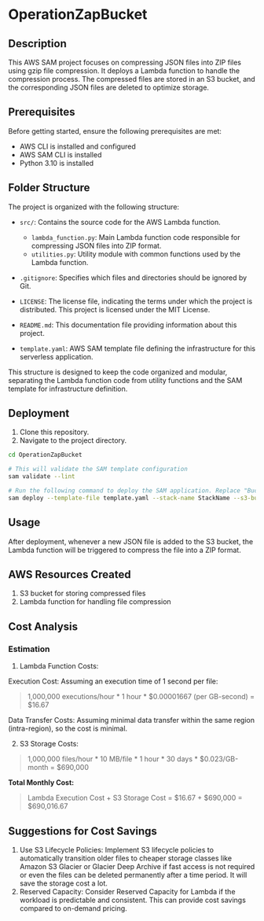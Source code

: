 # OperationZapBucket

## Description

This AWS SAM project focuses on compressing JSON files into ZIP files using gzip file compression. It deploys a Lambda function to handle the compression process. The compressed files are stored in an S3 bucket, and the corresponding JSON files are deleted to optimize storage.

## Prerequisites

Before getting started, ensure the following prerequisites are met:

- AWS CLI is installed and configured
- AWS SAM CLI is installed
- Python 3.10 is installed

## Folder Structure

The project is organized with the following structure:

- `src/`: Contains the source code for the AWS Lambda function.
  - `lambda_function.py`: Main Lambda function code responsible for compressing JSON files into ZIP format.
  - `utilities.py`: Utility module with common functions used by the Lambda function.

- `.gitignore`: Specifies which files and directories should be ignored by Git.

- `LICENSE`: The license file, indicating the terms under which the project is distributed. This project is licensed under the MIT License.

- `README.md`: This documentation file providing information about this project.

- `template.yaml`: AWS SAM template file defining the infrastructure for this serverless application.

This structure is designed to keep the code organized and modular, separating the Lambda function code from utility functions and the SAM template for infrastructure definition.

## Deployment

1. Clone this repository.
2. Navigate to the project directory.

```bash
cd OperationZapBucket

# This will validate the SAM template configuration
sam validate --lint

# Run the following command to deploy the SAM application. Replace "BucketName" with your desired S3 bucket name.
sam deploy --template-file template.yaml --stack-name StackName --s3-bucket BucketName

```

## Usage

After deployment, whenever a new JSON file is added to the S3 bucket, the Lambda function will be triggered to compress the file into a ZIP format.

## AWS Resources Created

1. S3 bucket for storing compressed files
2. Lambda function for handling file compression

## Cost Analysis

### Estimation

1. Lambda Function Costs:

Execution Cost: Assuming an execution time of 1 second per file:

> 1,000,000 executions/hour * 1 hour * $0.00001667 (per GB-second) = $16.67

Data Transfer Costs: Assuming minimal data transfer within the same region (intra-region), so the cost is minimal.

2. S3 Storage Costs:
> 1,000,000 files/hour * 10 MB/file * 1 hour * 30 days * $0.023/GB-month = $690,000

**Total Monthly Cost:**
> Lambda Execution Cost + S3 Storage Cost = $16.67 + $690,000 = $690,016.67

## Suggestions for Cost Savings

1. Use S3 Lifecycle Policies: Implement S3 lifecycle policies to automatically transition older files to cheaper storage classes like Amazon S3 Glacier or Glacier Deep Archive if fast access is not required or even the files can be deleted permanently after a time period. It will save the storage cost a lot.
2. Reserved Capacity: Consider Reserved Capacity for Lambda if the workload is predictable and consistent. This can provide cost savings compared to on-demand pricing.
